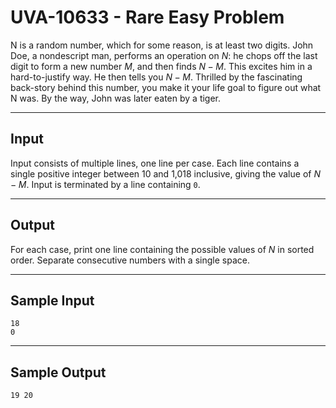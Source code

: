 # UVA-10633 - Rare Easy Problem

N is a random number, which for some reason, is at least two digits. John Doe, a nondescript man, performs an operation on $N$: he chops off the last digit to form a new number $M$, and then finds $N − M$. This excites him in a hard-to-justify way. He then tells you $N − M$. Thrilled by the fascinating back-story behind this number, you make it your life goal to figure out what N was. By the way, John was later eaten by a tiger.

---
## Input

Input consists of multiple lines, one line per case. Each line contains a single positive integer between 10 and 1,018 inclusive, giving the value of $N − M$. Input is terminated by a line containing `0`.

---
## Output

For each case, print one line containing the possible values of $N$ in sorted order. Separate consecutive numbers with a single space.

---
## Sample Input

```
18
0
```

---
## Sample Output

```
19 20
```